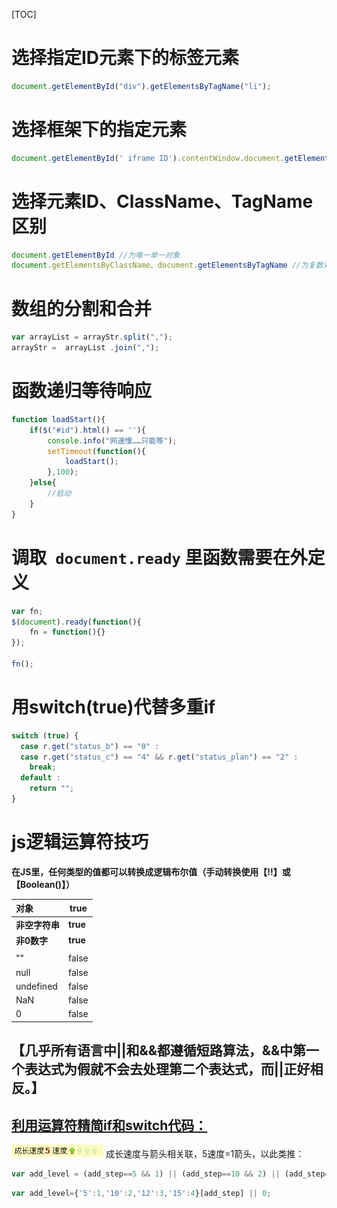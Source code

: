 [TOC]

# 选择指定ID元素下的标签元素
```js
document.getElementById("div").getElementsByTagName("li");
```
# 选择框架下的指定元素
```js
document.getElementById(' iframe ID').contentWindow.document.getElementsByClassName("className")[0]
```
# 选择元素ID、ClassName、TagName区别
```js
document.getElementById //为唯一单一对象
document.getElementsByClassName、document.getElementsByTagName //为复数对象数组，需要用[0]指定
```
# 数组的分割和合并
```js
var arrayList = arrayStr.split(",");
arrayStr =  arrayList .join(",");
```
# 函数递归等待响应
```js
function loadStart(){
    if($("#id").html() == ''){
        console.info("网速慢……只能等");
        setTimeout(function(){
            loadStart();
        },100);
    }else{
        //启动
    }
}
```
# 调取` document.ready` 里函数需要在外定义
```js
var fn;
$(document).ready(function(){
    fn = function(){}
});
 
fn();
```
# 用switch(true)代替多重if
```js
switch (true) {
  case r.get("status_b") == "0" :
  case r.get("status_c") == "4" && r.get("status_plan") == "2" :
    break;
  default :
    return "";
}
```
# js逻辑运算符技巧
**在JS里，任何类型的值都可以转换成逻辑布尔值（手动转换使用【!!】或【Boolean()】）**

| 对象           | true     |
| :------------- | -------- |
| **非空字符串** | **true** |
| **非0数字**    | **true** |
|                |          |
| ""             | false    |
| null           | false    |
| undefined      | false    |
| NaN            | false    |
| 0              | false    |

## 【几乎所有语言中||和&&都遵循短路算法，&&中第一个表达式为假就不会去处理第二个表达式，而||正好相反。】

## <u>利用运算符精简if和switch代码：</u>
[![js逻辑运算符技巧](../../assets/images/js/ca3f1fe9-5f3e-450e-9e05-bcab1165db2a.jpg)]()
成长速度与箭头相关联，5速度=1箭头，以此类推：
```js
var add_level = (add_step==5 && 1) || (add_step==10 && 2) || (add_step==12 && 3) || (add_step==15 && 4) || 0;
```

```js
var add_level={'5':1,'10':2,'12':3,'15':4}[add_step] || 0; 
```